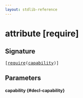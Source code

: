 ```yaml
---
layout: stdlib-reference
---
```


# attribute [require]

## Signature

<pre>
[<a href="/stdlib-reference/attributes/require">require</a>(<a href="/stdlib-reference/attributes/require#decl-capability" class="code_param">capability</a>)]
</pre>

## Parameters

#### capability {#decl-capability}

